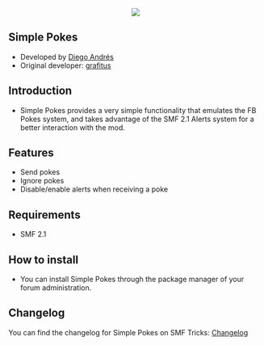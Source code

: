  <p align="center">
    <img src="https://smftricks.com/logos/logo.png">
 </p>
 
## Simple Pokes
- Developed by [Diego Andrés](https://github.com/DiegoAndresCortes)
- Original developer: [grafitus](https://github.com/beratdogan)

## Introduction
* Simple Pokes provides a very simple functionality that emulates the FB Pokes system, and takes advantage of the SMF 2.1 Alerts system for a better interaction with the mod.

## Features
- Send pokes
- Ignore pokes
- Disable/enable alerts when receiving a poke

## Requirements
* SMF 2.1

## How to install
* You can install Simple Pokes through the package manager of your forum administration.

## Changelog
You can find the changelog for Simple Pokes on SMF Tricks: [Changelog](https://smftricks.com/index.php?topic=2015.0)


